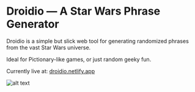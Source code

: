 # Droidio — A Star Wars Phrase Generator
Droidio is a simple but slick web tool for generating randomized phrases from the vast Star Wars universe.

Ideal for Pictionary-like games, or just random geeky fun.

Currently live at: [droidio.netlify.app](https://droidio.netlify.app/)

![alt text](https://lukacupic.github.io/backgrounds/Droidio.png)

